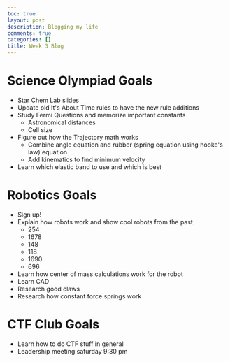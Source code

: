 ```yaml
---
toc: true
layout: post
description: Blogging my life 
comments: true
categories: []
title: Week 3 Blog
---
```


# Science Olympiad Goals
- Star Chem Lab slides
- Update old It's About Time rules to have the new rule additions
- Study Fermi Questions and memorize important constants
  - Astronomical distances 
  - Cell size
- Figure out how the Trajectory math works 
  - Combine angle equation and rubber (spring equation using hooke's law) equation
  - Add kinematics to find minimum velocity
- Learn which elastic band to use and which is best

# Robotics Goals
- Sign up!
- Explain how robots work and show cool robots from the past
  - 254
  - 1678
  - 148
  - 118
  - 1690
  - 696
- Learn how center of mass calculations work for the robot
- Learn CAD 
- Research good claws
- Research how constant force springs work 

# CTF Club Goals
- Learn how to do CTF stuff in general
- Leadership meeting saturday 9:30 pm